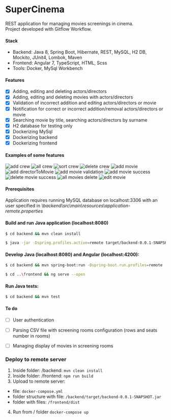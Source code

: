 # SuperCinema
REST application for managing movies screenings in cinema. <br/>
Project developed with Gitflow Workflow.

#### Stack
* Backend: Java 8, Spring Boot, Hibernate, REST, MySQL, H2 DB, Mockito, JUnit4, Lombok, Maven 
* Frontend: Angular 7, TypeScript, HTML, Scss
* Tools: Docker, MySql Workbench 

#### Features

- [x] Adding, editing and deleting actors/directors 
- [x] Adding, editing and deleting movies with actors/directors
- [x] Validation of incorrect addition and editing actors/directors or movie
- [x] Notification for correct or incorrect addition/removal actors/directors or movie
- [x] Searching movie by title, searching actors/directors by surname
- [x] H2 database for testing only
- [x] Dockerizing MySql
- [x] Dockerizing backend
- [x] Dockerizing frontend

#### Examples of some features

![add crew](img/superCinema-addCrew.png)
![all crew](img/superCinema-allCrew.png)
![sort crew](img/superCinema-crew-sort.png)
![delete crew](img/superCinema-allCrew-delete.png)
![add movie](img/superCinema-addMovie1.png)
![add directorToMovie](img/superCinema-addDirectorToMovie.png)
![add movie validation](img/superCinema-addMovie-validation.png)
![add movie success](img/superCinema-addMovie-success.png)
![delete movie success](img/superCinema-allMovies-delete-succes.png)
![all movies delete](img/superCinema-allMovies-delete.png)
![edit movie](img/superCinema-editMovie.png)

#### Prerequisites
Application requires running MySQL database on localhost:3306 with an user specified in *\backend\src\main\resources\application-remote.properties*
 
#### Build and run Java application (localhost:8080)

```sh
$ cd backend && mvn clean install
```
```sh
$ java -jar -Dspring.profiles.active=remote target/backend-0.0.1-SNAPSHOT.jar
```

#### Develop Java (localhost:8080) and Angular (localhost:4200):

```sh
$ cd backend && mvn spring-boot:run -Dspring-boot.run.profiles=remote
```
```sh
$ cd ..\frontend && ng serve --open
```

#### Run Java tests:
```sh
$ cd backend && mvn test
```

#### To do

- [ ] User authentication
- [ ] Parsing CSV file with screening rooms configuration (rows and seats number in rooms)
- [ ] Managing display of movies in screening rooms


### Deploy to remote server

1. Inside folder: /backend:
```mvn clean install```
2. Inside folder: /frontend:
```npm run build```
3. Upload to remote server: 
- file: ```docker-compose.yml```
- folder structure with file: ```/backend/target/backend-0.0.1-SNAPSHOT.jar```
- folder with files: ```/frontend/dist```
4. Run from / folder ```docker-compose up```